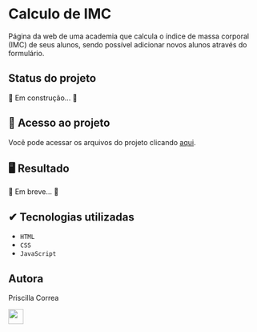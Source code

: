 # Calculo de IMC
Página da web de uma academia que calcula o índice de massa corporal (IMC) de seus alunos, sendo possível adicionar novos alunos através do formulário.

## Status do projeto
🚧 Em construção...  🚧

## 📁 Acesso ao projeto
Você pode acessar os arquivos do projeto clicando [aqui](https://github.com/prissycorrea/calcula-imc).

## 🖥 Resultado
🚧 Em breve...  🚧

## ✔ Tecnologias utilizadas
- ``HTML``
- ``CSS``
- ``JavaScript``

## Autora
Priscilla Correa

<img src="https://cdn.jsdelivr.net/gh/devicons/devicon/icons/linkedin/linkedin-original.svg" width=30px>
